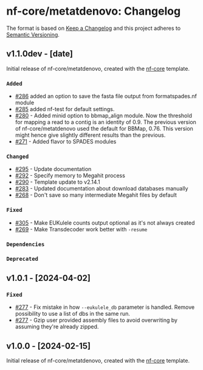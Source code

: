 # nf-core/metatdenovo: Changelog

The format is based on [Keep a Changelog](https://keepachangelog.com/en/1.0.0/)
and this project adheres to [Semantic Versioning](https://semver.org/spec/v2.0.0.html).

## v1.1.0dev - [date]

Initial release of nf-core/metatdenovo, created with the [nf-core](https://nf-co.re/) template.

### `Added`

- [#286](<[https://github.com/nf-core/metatdenovo/pull/286](https://github.com/nf-core/metatdenovo/pull/286)>) added an option to save the fasta file output from formatspades.nf module
- [#285](<[https://github.com/nf-core/metatdenovo/pull/285](https://github.com/nf-core/metatdenovo/pull/285)>) added nf-test for default settings.
- [#280](<[https://github.com/nf-core/metatdenovo/issues/280](https://github.com/nf-core/metatdenovo/issues/280)>) - Added minid option to bbmap_align module. Now the threshold for mapping a read to a contig is an identity of 0.9. The previous version of nf-core/metatdenovo used the default for BBMap, 0.76. This version might hence give slightly different results than the previous.
- [#271](<[https://github.com/nf-core/metatdenovo/issues/271](https://github.com/nf-core/metatdenovo/issues/271)>) - Added flavor to SPADES modules

### `Changed`

- [#295](<[https://github.com/nf-core/metatdenovo/pull/295](https://github.com/nf-core/metatdenovo/pull/295)>) - Update documentation
- [#292](<[https://github.com/nf-core/metatdenovo/pull/292](https://github.com/nf-core/metatdenovo/pull/292)>) - Specify memory to Megahit process
- [#290](<[https://github.com/nf-core/metatdenovo/pull/290](https://github.com/nf-core/metatdenovo/pull/290)>) - Template update to v2.14.1
- [#283](<[https://github.com/nf-core/metatdenovo/pull/283](https://github.com/nf-core/metatdenovo/pull/283)>) - Updated documentation about download databases manually
- [#268](<[https://github.com/nf-core/metatdenovo/pull/268](https://github.com/nf-core/metatdenovo/pull/268)>) - Don't save so many intermediate Megahit files by default

### `Fixed`

- [#305](<[https://github.com/nf-core/ampliseq/pull/681](https://github.com/nf-core/metatdenovo/pull/305)>) - Make EUKulele counts output optional as it's not always created
- [#269](<[https://github.com/nf-core/ampliseq/pull/681](https://github.com/nf-core/metatdenovo/pull/269)>) - Make Transdecoder work better with `-resume`

### `Dependencies`

### `Deprecated`

## v1.0.1 - [2024-04-02]

### `Fixed`

- [#277](https://github.com/nf-core/metatdenovo/pull/277) - Fix mistake in how `--eukulele_db` parameter is handled. Remove possibility to use a list of dbs in the same run.
- [#277](https://github.com/nf-core/metatdenovo/pull/277) - Gzip user provided assembly files to avoid overwriting by assuming they're already zipped.

## v1.0.0 - [2024-02-15]

Initial release of nf-core/metatdenovo, created with the [nf-core](https://nf-co.re/) template.
